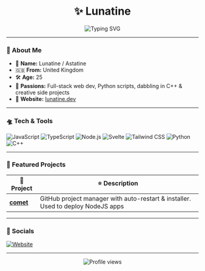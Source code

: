 <h1 align="center">✨ Lunatine</h1>
<p align="center">
  <img src="https://readme-typing-svg.demolab.com?font=Fira+Code&duration=4000&pause=500&color=6165EC&center=true&vCenter=true&width=435&lines=Web+Developer;Python+Tinkerer;C%2B%2B+Explorer;Always+reaching+for+the+stars+%F0%9F%8C%99" alt="Typing SVG" />
</p>

---

### 🌙 About Me
- 🧪 **Name:** Lunatine / Astatine  
- 🇬🇧 **From:** United Kingdom  
- 🛠️ **Age:** 25  
- 🌌 **Passions:** Full-stack web dev, Python scripts, dabbling in C++ & creative side projects  
- 🚀 **Website:** [lunatine.dev](https://lunatine.dev)

---

### 🛸 Tech & Tools
![JavaScript](https://img.shields.io/badge/JavaScript-6165ec?style=for-the-badge&logo=javascript&logoColor=white)
![TypeScript](https://img.shields.io/badge/TypeScript-6165ec?style=for-the-badge&logo=typescript&logoColor=white)
![Node.js](https://img.shields.io/badge/Node.js-6165ec?style=for-the-badge&logo=node.js&logoColor=white)
![Svelte](https://img.shields.io/badge/Svelte-6165ec?style=for-the-badge&logo=svelte&logoColor=white)
![Tailwind CSS](https://img.shields.io/badge/Tailwind_CSS-6165ec?style=for-the-badge&logo=tailwind-css&logoColor=white)
![Python](https://img.shields.io/badge/Python-6165ec?style=for-the-badge&logo=python&logoColor=white)
![C++](https://img.shields.io/badge/C++-6165ec?style=for-the-badge&logo=c%2B%2B&logoColor=white)

---

### 🌠 Featured Projects
| 🚀 Project | ⭐ Description |
|--|--|
| [**comet**](https://github.com/lunatine-dev/comet) | GitHub project manager with auto-restart & installer. Used to deploy NodeJS apps |

---

### 🌌 Socials
[![Website](https://img.shields.io/badge/Website-6165ec?style=for-the-badge&logo=firefox&logoColor=white)](https://lunatine.dev)

---

<p align="center">
  <img src="https://komarev.com/ghpvc/?username=lunatine-dev&color=6165ec&style=flat-square" alt="Profile views" />
</p>
